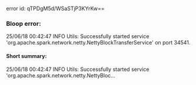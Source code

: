 error id: qTPDgM5d/WSaSTjP3KYrKw==
### Bloop error:

25/06/18 00:42:47 INFO Utils: Successfully started service 'org.apache.spark.network.netty.NettyBlockTransferService' on port 34541.
#### Short summary: 

25/06/18 00:42:47 INFO Utils: Successfully started service 'org.apache.spark.network.netty.NettyBloc...